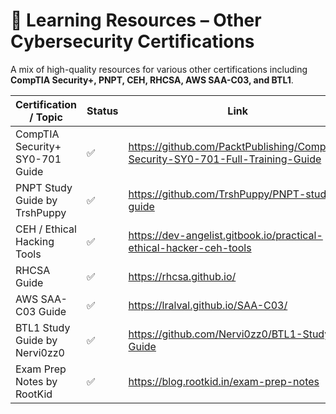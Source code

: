 # 👑 Learning Resources – Other Cybersecurity Certifications

A mix of high-quality resources for various other certifications including **CompTIA Security+, PNPT, CEH, RHCSA, AWS SAA-C03, and BTL1**.

| Certification / Topic             | Status | Link                                                               |
|----------------------------------|--------|--------------------------------------------------------------------|
| CompTIA Security+ SY0-701 Guide  | ✅     | https://github.com/PacktPublishing/CompTIA-Security-SY0-701-Full-Training-Guide |
| PNPT Study Guide by TrshPuppy    | ✅     | https://github.com/TrshPuppy/PNPT-study-guide                     |
| CEH / Ethical Hacking Tools      | ✅     | https://dev-angelist.gitbook.io/practical-ethical-hacker-ceh-tools |
| RHCSA Guide                      | ✅     | https://rhcsa.github.io/                                          |
| AWS SAA-C03 Guide                | ✅     | https://lralval.github.io/SAA-C03/                                |
| BTL1 Study Guide by Nervi0zz0    | ✅     | https://github.com/Nervi0zz0/BTL1-Study-Guide                     |
| Exam Prep Notes by RootKid                  | ✅ | https://blog.rootkid.in/exam-prep-notes |
